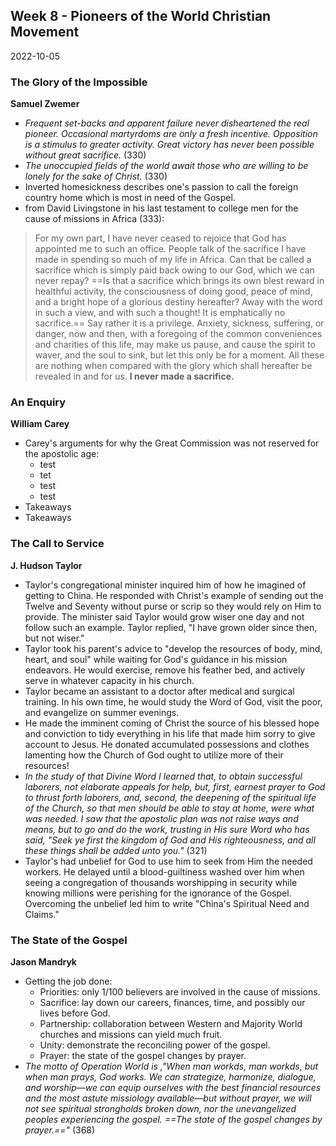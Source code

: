 ## Week 8 - Pioneers of the World Christian Movement
2022-10-05

### The Glory of the Impossible
**Samuel Zwemer**
- *Frequent set-backs and apparent failure never disheartened the real pioneer. Occasional martyrdoms are only a fresh incentive. Opposition is a stimulus to greater activity. Great victory has never been possible without great sacrifice.* (330)
- *The unoccupied fields of the world await those who are willing to be lonely for the sake of Christ.* (330)
- Inverted homesickness describes one's passion to call the foreign country home which is most in need of the Gospel.
- from David Livingstone in his last testament to college men for the cause of missions in Africa (333):
>For my own part, I have never ceased to rejoice that God has appointed me to such an office. People talk of the sacrifice I have made in spending so much of my life in Africa. Can that be called a sacrifice which is simply paid back owing to our God, which we can never repay? ==Is that a sacrifice which brings its own blest reward in healthful activity, the consciousness of doing good, peace of mind, and a bright hope of a glorious destiny hereafter? Away with the word in such a view, and with such a thought! It is emphatically no sacrifice.== Say rather it is a privilege. Anxiety, sickness, suffering, or danger, now and then, with a foregoing of the common conveniences and charities of this life, may make us pause, and cause the spirit to waver, and the soul to sink, but let this only be for a moment. All these are nothing when compared with the glory which shall hereafter be revealed in and for us. **I never made a sacrifice.**


### An Enquiry
**William Carey**
- Carey's arguments for why the Great Commission was not reserved for the apostolic age:
	- test
	- tet
	- test
	- test
- Takeaways
- Takeaways


### The Call to Service
**J. Hudson Taylor**
- Taylor's congregational minister inquired him of how he imagined of getting to China. He responded with Christ's example of sending out the Twelve and Seventy without purse or scrip so they would rely on Him to provide. The minister said Taylor would grow wiser one day and not follow such an example. Taylor replied, "I have grown older since then, but not wiser."
- Taylor took his parent's advice to "develop the resources of body, mind, heart, and soul" while waiting for God's guidance in his mission endeavors. He would exercise, remove his feather bed, and actively serve in whatever capacity in his church.
- Taylor became an assistant to a doctor after medical and surgical training. In his own time, he would study the Word of God, visit the poor, and evangelize on summer evenings.
- He made the imminent coming of Christ the source of his blessed hope and conviction to tidy everything in his life that made him sorry to give account to Jesus. He donated accumulated possessions and clothes lamenting how the Church of God ought to utilize more of their resources!
- *In the study of that Divine Word I learned that, to obtain successful laborers, not elaborate appeals for help, but, first, earnest prayer to God to thrust forth laborers, and, second, the deepening of the spiritual life of the Church, so that men should be able to stay at home, were what was needed. I saw that the apostolic plan was not raise ways and means, but to go and do the work, trusting in His sure Word who has said, "Seek ye first the kingdom of God and His righteousness, and all these things shall be added unto you."* (321)
- Taylor's had unbelief for God to use him to seek from Him the needed workers. He delayed until a blood-guiltiness washed over him when seeing a congregation of thousands worshipping in security while knowing millions were perishing for the ignorance of the Gospel. Overcoming the unbelief led him to write "China's Spiritual Need and Claims."


### The State of the Gospel
**Jason Mandryk**
- Getting the job done:
	- Priorities: only 1/100 believers are involved in the cause of missions.
	- Sacrifice: lay down our careers, finances, time, and possibly our lives before God.
	- Partnership: collaboration between Western and Majority World churches and missions can yield much fruit.
	- Unity: demonstrate the reconciling power of the gospel.
	- Prayer: the state of the gospel changes by prayer.
- *The motto of Operation World is ,"When man workds, man workds, but when man prays, God works. We can strategize, harmonize, dialogue, and worship—we can equip ourselves with the best financial resources and the most astute missiology available—but without prayer, we will not see spiritual strongholds broken down, nor the unevangelized peoples experiencing the gospel. ==The state of the gospel changes by prayer.=="* (368)